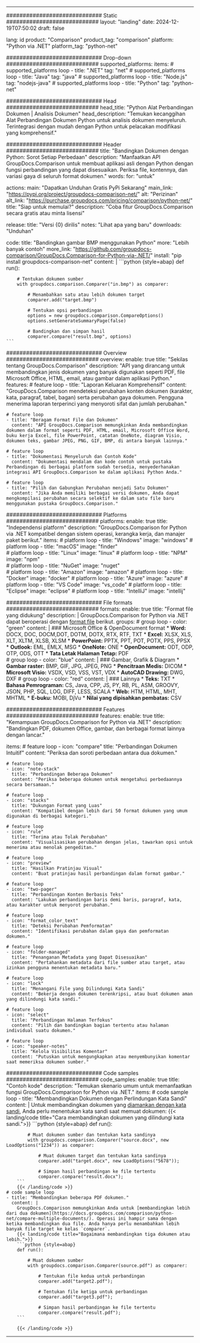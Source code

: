
---
############################# Static ############################
layout: "landing"
date: 2024-12-19T07:50:02
draft: false

lang: id
product: "Comparison"
product_tag: "comparison"
platform: "Python via .NET"
platform_tag: "python-net"

############################# Drop-down ############################
supported_platforms:
  items:
    # supported_platforms loop
    - title: ".NET"
      tag: "net"
    # supported_platforms loop
    - title: "Java"
      tag: "java"
    # supported_platforms loop
    - title: "Node.js"
      tag: "nodejs-java"
    # supported_platforms loop
    - title: "Python"
      tag: "python-net"

############################# Head ############################
head_title: "Python Alat Perbandingan Dokumen | Analisis Dokumen"
head_description: "Temukan kecanggihan Alat Perbandingan Dokumen Python untuk analisis dokumen menyeluruh. Terintegrasi dengan mudah dengan Python untuk pelacakan modifikasi yang komprehensif."

############################# Header ############################
title: "Bandingkan Dokumen dengan Python: Sorot Setiap Perbedaan"
description: "Manfaatkan API GroupDocs.Comparison untuk membuat aplikasi asli dengan Python dengan fungsi perbandingan yang dapat disesuaikan. Periksa file, kontennya, dan variasi gaya di seluruh format dokumen."
words:
  for: "untuk"

actions:
  main: "Dapatkan Unduhan Gratis PyPi Sekarang"
  main_link: "https://pypi.org/project/groupdocs-comparison-net/"
  alt: "Perizinan"
  alt_link: "https://purchase.groupdocs.com/pricing/comparison/python-net/"
  title: "Siap untuk memulai?"
  description: "Coba fitur GroupDocs.Comparison secara gratis atau minta lisensi"

release:
  title: "Versi {0} dirilis"
  notes: "Lihat apa yang baru"
  downloads: "Unduhan"

code:
  title: "Bandingkan gambar BMP menggunakan Python"
  more: "Lebih banyak contoh"
  more_link: "https://github.com/groupdocs-comparison/GroupDocs.Comparison-for-Python-via-.NET/"
  install: "pip install groupdocs-comparison-net"
  content: |
    ```python {style=abap}
    def run():

        # Tentukan dokumen sumber
        with groupdocs.comparison.Comparer("in.bmp") as comparer:

            # Menambahkan satu atau lebih dokumen target
            comparer.add("target.bmp")

            # Tentukan opsi perbandingan
            options = new groupdocs.comparison.CompareOptions()
            options.setGenerateSummaryPage(false)

            # Bandingkan dan simpan hasil
            comparer.compare("result.bmp", options)
    ```

############################# Overview ############################
overview:
  enable: true
  title: "Sekilas tentang GroupDocs.Comparison"
  description: "API yang dirancang untuk membandingkan jenis dokumen yang banyak digunakan seperti PDF, file Microsoft Office, HTML, email, atau gambar dalam aplikasi Python."
  features:
    # feature loop
    - title: "Laporan Keluaran Komprehensif"
      content: "GroupDocs.Comparison mendeteksi perubahan konten dokumen (karakter, kata, paragraf, tabel, bagan) serta perubahan gaya dokumen. Pengguna menerima laporan terperinci yang menyoroti sifat dan jumlah perubahan."

    # feature loop
    - title: "Beragam Format File dan Dokumen"
      content: "API GroupDocs.Comparison memungkinkan Anda membandingkan dokumen dalam format seperti PDF, HTML, email, Microsoft Office Word, buku kerja Excel, file PowerPoint, catatan OneNote, diagram Visio, dokumen teks, gambar JPEG, PNG, GIF, BMP, di antara banyak lainnya."

    # feature loop
    - title: "Dokumentasi Menyeluruh dan Contoh Kode"
      content: "Dokumentasi mendalam dan kode contoh untuk pustaka Perbandingan di berbagai platform sudah tersedia, menyederhanakan integrasi API GroupDocs.Comparison ke dalam aplikasi Python Anda."

    # feature loop
    - title: "Pilih dan Gabungkan Perubahan menjadi Satu Dokumen"
      content: "Jika Anda memiliki berbagai versi dokumen, Anda dapat mengkompilasi perubahan secara selektif ke dalam satu file baru menggunakan pustaka GroupDocs.Comparison."

############################# Platforms ############################
platforms:
  enable: true
  title: "Independensi platform"
  description: "GroupDocs.Comparison for Python via .NET kompatibel dengan sistem operasi, kerangka kerja, dan manajer paket berikut."
  items:
    # platform loop
    - title: "Windows"
      image: "windows"
    # platform loop
    - title: "macOS"
      image: "finder"      
    # platform loop
    - title: "Linux"
      image: "linux"
    # platform loop
    - title: "NPM"
      image: "npm"  
    # platform loop
    - title: "NuGet"
      image: "nuget"      
    # platform loop
    - title: "Amazon"
      image: "amazon"
    # platform loop
    - title: "Docker"
      image: "docker"
    # platform loop
    - title: "Azure"
      image: "azure"
    # platform loop
    - title: "VS Code"
      image: "vs_code"
    # platform loop
    - title: "Eclipse"
      image: "eclipse"
    # platform loop
    - title: "IntelliJ"
      image: "intellij"

############################# File formats ############################
formats:
  enable: true
  title: "Format file yang didukung"
  description: |
    GroupDocs.Comparison for Python via .NET dapat beroperasi dengan [format file](https://docs.groupdocs.com/comparison/net/supported-document-formats/) berikut.
  groups:
    # group loop
    - color: "green"
      content: |
        ### Microsoft Office & OpenDocument format
        * **Word:** DOCX, DOC, DOCM,DOT, DOTM, DOTX, RTX, RTF, TXT
        * **Excel:** XLSX, XLS, XLT, XLTM, XLSB, XLSM
        * **PowerPoint:** PPTX, PPT, POT, POTX, PPS, PPSX
        * **Outlook:** EML, EMLX, MSG
        * **OneNote:** ONE
        * **OpenDocument:** ODT, ODP, OTP, ODS, OTT
        * **Tata Letak Halaman Tetap:** PDF        
    # group loop
    - color: "blue"
      content: |
        ### Gambar, Grafik & Diagram
        * **Gambar raster:** BMP, GIF, JPG, JPEG, PNG
        * **Pencitraan Medis:** DICOM
        * **Microsoft Visio:** VSDX, VSD, VSS, VST, VDX
        * **AutoCAD Drawing:** DWG, DXF
      # group loop
    - color: "red"
      content: |
        ### Lainnya
        * **Teks:** TXT
        * **Bahasa Pemrograman:** CS, Java, CPP, JS, PY, RB, PL, ASM, GROOVY, JSON, PHP, SQL, LOG, DIFF, LESS, SCALA
        * **Web:** HTM, HTML, MHT, MHTML
        * **E-buku:** MOBI, DjVu
        * **Nilai yang dipisahkan pembatas:** CSV

############################# Features ############################
features:
  enable: true
  title: "Kemampuan GroupDocs.Comparison for Python via .NET"
  description: "Bandingkan PDF, dokumen Office, gambar, dan berbagai format lainnya dengan lancar."

  items:
    # feature loop
    - icon: "compare"
      title: "Perbandingan Dokumen Intuitif"
      content: "Periksa dan soroti perbedaan antara dua dokumen."

    # feature loop
    - icon: "note-stack"
      title: "Perbandingan Beberapa Dokumen"
      content: "Periksa beberapa dokumen untuk mengetahui perbedaannya secara bersamaan."

    # feature loop
    - icon: "stacks"
      title: "Dukungan Format yang Luas"
      content: "Kompatibel dengan lebih dari 50 format dokumen yang umum digunakan di berbagai kategori."

    # feature loop
    - icon: "rule"
      title: "Terima atau Tolak Perubahan"
      content: "Visualisasikan perubahan dengan jelas, tawarkan opsi untuk menerima atau menolak pengeditan."

    # feature loop
    - icon: "preview"
      title: "Hasilkan Pratinjau Visual"
      content: "Buat pratinjau hasil perbandingan dalam format gambar."

    # feature loop
    - icon: "two-pager"
      title: "Perbandingan Konten Berbasis Teks"
      content: "Lakukan perbandingan baris demi baris, paragraf, kata, atau karakter untuk menyorot perubahan."

    # feature loop
    - icon: "format_color_text"
      title: "Deteksi Perubahan Pemformatan"
      content: "Identifikasi perubahan dalam gaya dan pemformatan dokumen."

    # feature loop
    - icon: "folder-managed"
      title: "Penanganan Metadata yang Dapat Disesuaikan"
      content: "Pertahankan metadata dari file sumber atau target, atau izinkan pengguna menentukan metadata baru."

    # feature loop
    - icon: "lock"
      title: "Menangani File yang Dilindungi Kata Sandi"
      content: "Bekerja dengan dokumen terenkripsi, atau buat dokumen aman yang dilindungi kata sandi."

    # feature loop
    - icon: "select"
      title: "Perbandingan Halaman Terfokus"
      content: "Pilih dan bandingkan bagian tertentu atau halaman individual suatu dokumen."

    # feature loop
    - icon: "speaker-notes"
      title: "Kelola Visibilitas Komentar"
      content: "Putuskan untuk mengungkapkan atau menyembunyikan komentar saat memeriksa dokumen sumber."

############################# Code samples ############################
code_samples:
  enable: true
  title: "Contoh kode"
  description: "Temukan skenario umum untuk memanfaatkan fungsi GroupDocs.Comparison for Python via .NET."
  items:
    # code sample loop
    - title: "Membandingkan Dokumen dengan Perlindungan Kata Sandi"
      content: |
        Untuk membandingkan dokumen yang [diamankan dengan kata sandi](https://docs.groupdocs.com/comparison/python-net/load-password-protected-documents/), Anda perlu menentukan kata sandi saat memuat dokumen:
        {{< landing/code title="Cara membandingkan dokumen yang dilindungi kata sandi.">}}
        ```python {style=abap}
        def run():

            # Muat dokumen sumber dan tentukan kata sandinya
            with groupdocs.comparison.Comparer("source.docx", new LoadOptions("1234")) as comparer:

                # Muat dokumen target dan tentukan kata sandinya
                comparer.add("target.docx", new LoadOptions("5678"));

                # Simpan hasil perbandingan ke file tertentu
                comparer.compare("result.docx");
        ```
        {{< /landing/code >}}
    # code sample loop
    - title: "Membandingkan beberapa PDF dokumen."
      content: |
        GroupDocs.Comparison memungkinkan Anda untuk [membandingkan lebih dari dua dokumen](https://docs.groupdocs.com/comparison/python-net/compare-multiple-documents/). Operasi ini hampir sama dengan ketika membandingkan dua file. Anda hanya perlu menambahkan lebih banyak file target ke kelas `comparer`.
        {{< landing/code title="Bagaimana membandingkan tiga dokumen atau lebih.">}}
        ```python {style=abap}
        def run():

            # Muat dokumen sumber
            with groupdocs.comparison.Comparer(source.pdf") as comparer:

                # Tentukan file kedua untuk perbandingan
                comparer.add("target2.pdf");

                # Tentukan file ketiga untuk perbandingan
                comparer.add("target3.pdf");

                # Simpan hasil perbandingan ke file tertentu
                comparer.compare("result.pdf");
        ```

        {{< /landing/code >}}

---